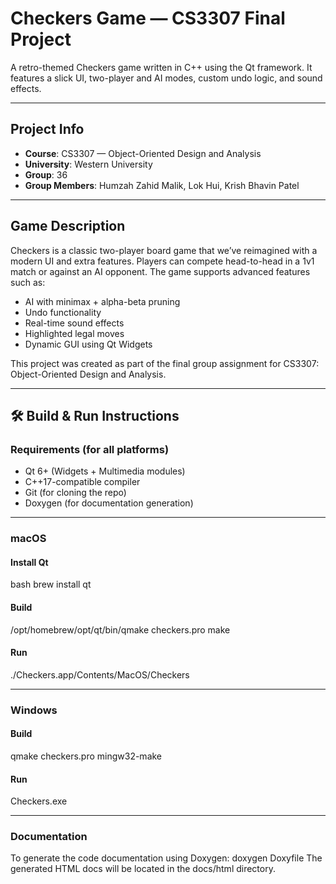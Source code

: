 # Checkers Game — CS3307 Final Project

A retro-themed Checkers game written in C++ using the Qt framework. It features a slick UI, two-player and AI modes, custom undo logic, and sound effects.

---

## Project Info

- **Course**: CS3307 — Object-Oriented Design and Analysis
- **University**: Western University
- **Group**: 36  
- **Group Members**: Humzah Zahid Malik, Lok Hui, Krish Bhavin Patel

---

## Game Description

Checkers is a classic two-player board game that we’ve reimagined with a modern UI and extra features. Players can compete head-to-head in a 1v1 match or against an AI opponent. The game supports advanced features such as:
- AI with minimax + alpha-beta pruning
- Undo functionality
- Real-time sound effects
- Highlighted legal moves
- Dynamic GUI using Qt Widgets

This project was created as part of the final group assignment for CS3307: Object-Oriented Design and Analysis.

---

## 🛠️ Build & Run Instructions

### Requirements (for all platforms)
- Qt 6+ (Widgets + Multimedia modules)
- C++17-compatible compiler
- Git (for cloning the repo)
- Doxygen (for documentation generation)

---

### macOS

#### Install Qt
bash
brew install qt

#### Build
/opt/homebrew/opt/qt/bin/qmake checkers.pro
make

#### Run
./Checkers.app/Contents/MacOS/Checkers

---

### Windows
#### Build
qmake checkers.pro
mingw32-make
#### Run
Checkers.exe

---

### Documentation
To generate the code documentation using Doxygen:
doxygen Doxyfile
The generated HTML docs will be located in the docs/html directory.
